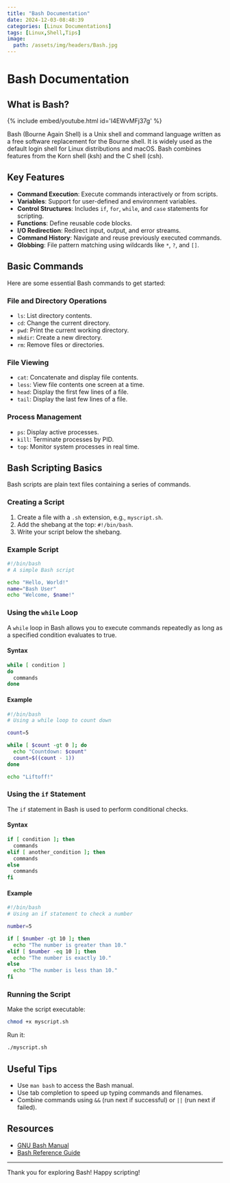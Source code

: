 ```yaml
---
title: "Bash Documentation"
date: 2024-12-03-08:48:39
categories: [Linux Documentations]
tags: [Linux,Shell,Tips]
image:
  path: /assets/img/headers/Bash.jpg
---
```



# Bash Documentation

## What is Bash?
{% include embed/youtube.html id='I4EWvMFj37g' %}

Bash (Bourne Again Shell) is a Unix shell and command language written as a free software replacement for the Bourne shell. It is widely used as the default login shell for Linux distributions and macOS. Bash combines features from the Korn shell (ksh) and the C shell (csh).

## Key Features
- **Command Execution**: Execute commands interactively or from scripts.
- **Variables**: Support for user-defined and environment variables.
- **Control Structures**: Includes `if`, `for`, `while`, and `case` statements for scripting.
- **Functions**: Define reusable code blocks.
- **I/O Redirection**: Redirect input, output, and error streams.
- **Command History**: Navigate and reuse previously executed commands.
- **Globbing**: File pattern matching using wildcards like `*`, `?`, and `[]`.

## Basic Commands
Here are some essential Bash commands to get started:

### File and Directory Operations
- `ls`: List directory contents.
- `cd`: Change the current directory.
- `pwd`: Print the current working directory.
- `mkdir`: Create a new directory.
- `rm`: Remove files or directories.

### File Viewing
- `cat`: Concatenate and display file contents.
- `less`: View file contents one screen at a time.
- `head`: Display the first few lines of a file.
- `tail`: Display the last few lines of a file.

### Process Management
- `ps`: Display active processes.
- `kill`: Terminate processes by PID.
- `top`: Monitor system processes in real time.

## Bash Scripting Basics
Bash scripts are plain text files containing a series of commands.

### Creating a Script
1. Create a file with a `.sh` extension, e.g., `myscript.sh`.
2. Add the shebang at the top: `#!/bin/bash`.
3. Write your script below the shebang.

### Example Script
```bash
#!/bin/bash
# A simple Bash script

echo "Hello, World!"
name="Bash User"
echo "Welcome, $name!"
```

### Using the `while` Loop
A `while` loop in Bash allows you to execute commands repeatedly as long as a specified condition evaluates to true.

#### Syntax
```bash
while [ condition ]
do
  commands
done
```

#### Example
```bash
#!/bin/bash
# Using a while loop to count down

count=5

while [ $count -gt 0 ]; do
  echo "Countdown: $count"
  count=$((count - 1))
done

echo "Liftoff!"
```

### Using the `if` Statement
The `if` statement in Bash is used to perform conditional checks.

#### Syntax
```bash
if [ condition ]; then
  commands
elif [ another_condition ]; then
  commands
else
  commands
fi
```

#### Example
```bash
#!/bin/bash
# Using an if statement to check a number

number=5

if [ $number -gt 10 ]; then
  echo "The number is greater than 10."
elif [ $number -eq 10 ]; then
  echo "The number is exactly 10."
else
  echo "The number is less than 10."
fi
```

### Running the Script
Make the script executable:
```bash
chmod +x myscript.sh
```
Run it:
```bash
./myscript.sh
```

## Useful Tips
- Use `man bash` to access the Bash manual.
- Use tab completion to speed up typing commands and filenames.
- Combine commands using `&&` (run next if successful) or `||` (run next if failed).

## Resources
- [GNU Bash Manual](https://www.gnu.org/software/bash/manual/)
- [Bash Reference Guide](https://tldp.org/LDP/abs/html/)

---

Thank you for exploring Bash! Happy scripting!
